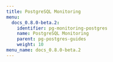 ```yaml
---
title: PostgreSQL Monitoring
menu:
  docs_0.8.0-beta.2:
    identifier: pg-monitoring-postgres
    name: PostgreSQL Monitoring
    parent: pg-postgres-guides
    weight: 10
menu_name: docs_0.8.0-beta.2
---
```

